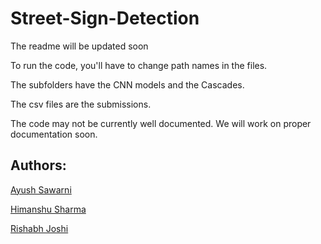 # Street-Sign-Detection

The readme will be updated soon

To run the code, you'll have to change path names in the files.

The subfolders have the CNN models and the Cascades.

The csv files are the submissions.

The code may not be currently well documented. We will work on proper documentation soon.

## Authors:

[Ayush Sawarni](https://github.com/sawarniayush)

[Himanshu Sharma](https://github.com/himanshu141)

[Rishabh Joshi](https://github.com/rishabhjoshi)
